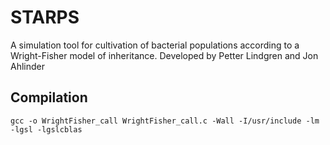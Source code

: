 # STARPS
A simulation tool for cultivation of bacterial populations according to a Wright-Fisher model of inheritance. Developed by Petter Lindgren and Jon Ahlinder

## Compilation

```
gcc -o WrightFisher_call WrightFisher_call.c -Wall -I/usr/include -lm -lgsl -lgslcblas
```

